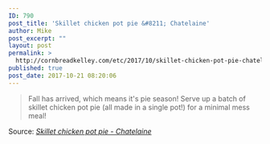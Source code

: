 ```yaml
---
ID: 790
post_title: 'Skillet chicken pot pie &#8211; Chatelaine'
author: Mike
post_excerpt: ""
layout: post
permalink: >
  http://cornbreadkelley.com/etc/2017/10/skillet-chicken-pot-pie-chatelaine/
published: true
post_date: 2017-10-21 08:20:06
---
```

<blockquote><a href="http://www.chatelaine.com/recipe/dinner/skillet-chicken-pot-pie/"><img class="alignnone size-full" src="http://cornbreadkelley.com/wp-content/uploads/2017/10/skillet-chicken-pot-pie-1.jpg" alt="" /></a>Fall has arrived, which means it's pie season! Serve up a batch of skillet chicken pot pie (all made in a single pot!) for a minimal mess meal!</blockquote>
Source: <em><a href="http://www.chatelaine.com/recipe/dinner/skillet-chicken-pot-pie/">Skillet chicken pot pie - Chatelaine</a></em>